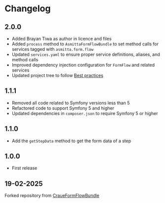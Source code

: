 # Changelog

## 2.0.0

- Added Brayan Tiwa as author in licence and files
- Added `process` method to `AsmittaFormFlowBundle` to set method calls for services tagged with `asmitta.form.flow`
- Updated `services.yaml` to ensure proper service definitions, aliases, and method calls
- Improved dependency injection configuration for `FormFlow` and related services
- Updated project tree to follow [Best practices](https://symfony.com/doc/current/bundles/best_practices.html)

## 1.1.1

- Removed all code related to Symfony versions less than 5
- Refactored code to support Symfony 5 and higher
- Updated dependencies in `composer.json` to require Symfony 5 or higher

## 1.1.0

- Add the `getStepData` method to get the form data of a step

## 1.0.0

- First release

## 19-02-2025

Forked repository from [CraueFormFlowBundle](https://github.com/craue/CraueFormFlowBundle)
